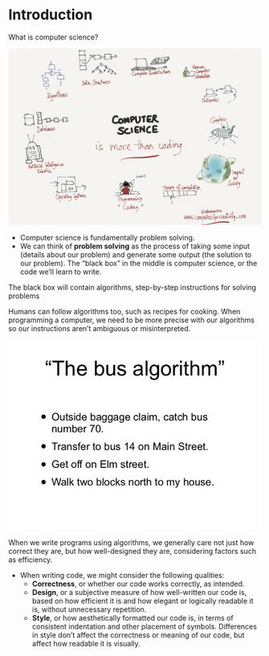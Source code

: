 # Introduction

What is computer science?

![Introduction%208ea0569d8d464550bb3964fe793a33cf/Untitled.png](Introduction%208ea0569d8d464550bb3964fe793a33cf/Untitled.png)

- Computer science is fundamentally problem solving.
- We can think of **problem solving** as the process of taking some input (details about our problem) and generate some output (the solution to our problem). The “black box” in
the middle is computer science, or the code we’ll learn to write.

The black box will contain algorithms, step-by-step instructions for solving problems

Humans can follow algorithms too, such as recipes for cooking. When programming a computer, we need to be more precise with our algorithms so our instructions aren’t ambiguous or misinterpreted.

![Introduction%208ea0569d8d464550bb3964fe793a33cf/Untitled%201.png](Introduction%208ea0569d8d464550bb3964fe793a33cf/Untitled%201.png)

When we write programs using algorithms, we generally care not just how correct they are, but how well-designed they are, considering factors such as efficiency.

- When writing code, we might consider the following qualities:
    - **Correctness**, or whether our code works correctly, as intended.
    - **Design**, or a subjective measure of how well-written our code is, based on how
    efficient it is and how elegant or logically readable it is, without
    unnecessary repetition.
    - **Style**, or how aesthetically formatted our code is, in terms of consistent
    indentation and other placement of symbols. Differences in style don’t
    affect the correctness or meaning of our code, but affect how readable
    it is visually.